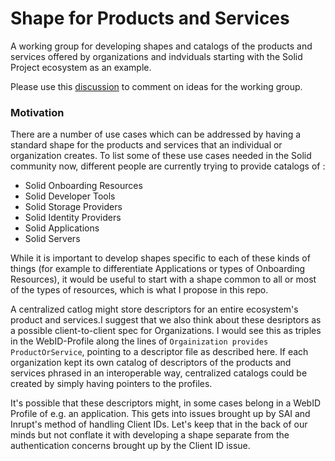 # Shape for Products and Services

A working group for developing shapes and catalogs of the products and services offered by organizations and indviduals starting with the Solid Project ecosystem as an example.

Please use this [discussion](https://github.com/solid-contrib/practitioners/discussions/7) to comment on ideas for the working group.

### Motivation

There are a number of use cases which can be addressed by having a standard shape for the products and services that an individual or organization creates.  To list some of these use cases needed in the Solid community now, different people are currently trying to provide catalogs of :

* Solid Onboarding Resources
* Solid Developer Tools
* Solid Storage Providers
* Solid Identity Providers
* Solid Applications
* Solid Servers

While it is important to develop shapes specific to each of these kinds of things (for example to differentiate Applications or types of Onboarding Resources), it  would be useful to start with a shape common to all or most of the types of resources, which is what I propose in this repo.

A centralized catlog might store descriptors for an entire ecosystem's product and services.I suggest that we also think about these desriptors as a possible client-to-client spec for Organizations.  I would see this as triples in the WebID-Profile along the lines of `Orgainization provides ProductOrService`, pointing to a descriptor file as described here. If each organization kept its own catalog of descriptors of the products and services phrased in an interoperable way, centralized catalogs could be created by simply having pointers to the profiles.

It's possible that these descriptors might, in some cases belong in a WebID Profile of e.g. an application.  This gets into issues brought up by SAI and Inrupt's method of handling Client IDs.  Let's keep that in the back of our minds but not conflate it with developing a shape separate from the authentication concerns brought up by the Client ID issue.
